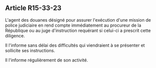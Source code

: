 Article R15-33-23
----
L'agent des douanes désigné pour assurer l'exécution d'une mission de police
judiciaire en rend compte immédiatement au procureur de la République ou au juge
d'instruction requérant si celui-ci a prescrit cette diligence.

Il l'informe sans délai des difficultés qui viendraient à se présenter et
sollicite ses instructions.

Il l'informe régulièrement de son activité.
